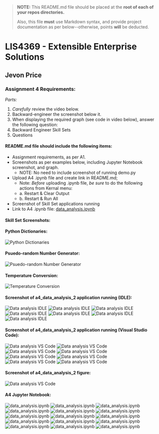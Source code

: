 > **NOTE:** This README.md file should be placed at the **root of each of your repos directories.**
>
>Also, this file **must** use Markdown syntax, and provide project documentation as per below--otherwise, points **will** be deducted.
>

# LIS4369 - Extensible Enterprise Solutions

## Jevon Price

### Assignment 4 Requirements:

*Parts:*

1. *Carefully* review the video below.
2. Backward-engineer the screenshot below it.
3. When displaying the required graph (see code in video below), answer the following question:
4. Backward Engineer Skill Sets
5. Questions

#### README.md file should include the following items:

* Assignment requirements, as per A1.
* Screenshots as per examples below, including Jupyter Notebook screenshot, and graph.
    * NOTE: No need to include screenshot of running demo.py
* Upload A4 .ipynb file and create link in README.md;
    * Note: *Before* uploading .ipynb file, *be sure* to do the following actions from Kernal menu:
    * a. Restart & Clear Output
    * b. Restart & Run All
* Screenshot of Skill Set applications running
* Link to A4 .ipynb file: [data_analysis.ipynb](a4_data_analysis_2/a4_data_analysis_2.ipynb "A4 Jupyter Notebook")

#### Skill Set Screenshots:

#### Python Dictionaries:
![Python Dictionaries](img/ss10_python_dictionaries.png)
#### Psuedo-random Number Generator:
![Psuedo-random Number Generator](img/ss11_pseudorandom_number_generator.png)
#### Temperature Conversion:
![Temperature Conversion](img/ss12_temperature_conversion.png)


#### Screenshot of a4_data_analysis_2 application running (IDLE):

![Data analysis IDLE](img/a4_data_analysis_2_idle1.png)
![Data analysis IDLE](img/a4_data_analysis_2_idle2.png)
![Data analysis IDLE](img/a4_data_analysis_2_idle3.png)
![Data analysis IDLE](img/a4_data_analysis_2_idle4.png)
![Data analysis IDLE](img/a4_data_analysis_2_idle5.png)
![Data analysis IDLE](img/a4_data_analysis_2_idle6.png)
![Data analysis IDLE](img/a4_data_analysis_2_idle7.png)


#### Screenshot of a4_data_analysis_2 application running (Visual Studio Code):

![Data analysis VS Code](img/a4_data_analysis_2_vs_code1.png)
![Data analysis VS Code](img/a4_data_analysis_2_vs_code2.png)
![Data analysis VS Code](img/a4_data_analysis_2_vs_code3.png)
![Data analysis VS Code](img/a4_data_analysis_2_vs_code4.png)
![Data analysis VS Code](img/a4_data_analysis_2_vs_code5.png)
![Data analysis VS Code](img/a4_data_analysis_2_vs_code6.png)
![Data analysis VS Code](img/a4_data_analysis_2_vs_code7.png)
![Data analysis VS Code](img/a4_data_analysis_2_vs_code8.png)
#### Screenshot of a4_data_analysis_2 figure:
![Data analysis VS Code](img/a4_data_analysis_2_figure.png)


#### A4 Jupyter Notebook:

![data_analysis.ipynb](img/a4_jupyter_notebook1.png)
![data_analysis.ipynb](img/a4_jupyter_notebook2.png)
![data_analysis.ipynb](img/a4_jupyter_notebook3.png)
![data_analysis.ipynb](img/a4_jupyter_notebook4.png)
![data_analysis.ipynb](img/a4_jupyter_notebook5.png)
![data_analysis.ipynb](img/a4_jupyter_notebook6.png)
![data_analysis.ipynb](img/a4_jupyter_notebook7.png)
![data_analysis.ipynb](img/a4_jupyter_notebook8.png)
![data_analysis.ipynb](img/a4_jupyter_notebook9.png)
![data_analysis.ipynb](img/a4_jupyter_notebook10.png)
![data_analysis.ipynb](img/a4_jupyter_notebook11.png)
![data_analysis.ipynb](img/a4_jupyter_notebook12.png)
![data_analysis.ipynb](img/a4_jupyter_notebook13.png)
![data_analysis.ipynb](img/a4_jupyter_notebook14.png)
![data_analysis.ipynb](img/a4_jupyter_notebook15.png)
